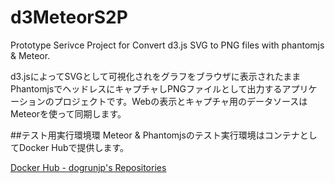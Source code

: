 # d3MeteorS2P
Prototype Serivce Project for Convert d3.js SVG to PNG files with phantomjs &amp; Meteor.


d3.jsによってSVGとして可視化されをグラフをブラウザに表示されたままPhantomjsでヘッドレスにキャプチャしPNGファイルとして出力するアプリケーションのプロジェクトです。Webの表示とキャプチャ用のデータソースはMeteorを使って同期します。

##テスト用実行環境環
Meteor & Phantomjsのテスト実行環境はコンテナとしてDocker Hubで提供します。

[Docker Hub - dogrunjp's Repositories](https://registry.hub.docker.com/u/dogrunjp/docker-s2p/)
